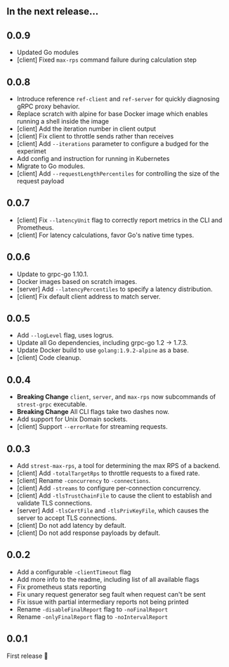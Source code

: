 ## In the next release...

## 0.0.9

* Updated Go modules
* [client] Fixed `max-rps` command failure during calculation step

## 0.0.8

* Introduce reference `ref-client` and `ref-server` for quickly diagnosing gRPC proxy behavior.
* Replace scratch with alpine for base Docker image which enables running a shell inside the image
* [client] Add the iteration number in client output
* [client] Fix client to throttle sends rather than receives
* [client] Add `--iterations` parameter to configure a budged for the experimet
* Add config and instruction for running in Kubernetes
* Migrate to Go modules.
* [client] Add `--requestLengthPercentiles` for controlling the size of the request payload

## 0.0.7

* [client] Fix `--latencyUnit` flag to correctly report metrics in the CLI and Prometheus.
* [client] For latency calculations, favor Go's native time types.

## 0.0.6

* Update to grpc-go 1.10.1.
* Docker images based on scratch images.
* [server] Add `--latencyPercentiles` to specify a latency distribution.
* [client] Fix default client address to match server.

## 0.0.5

* Add `--logLevel` flag, uses logrus.
* Update all Go dependencies, including grpc-go 1.2 -> 1.7.3.
* Update Docker build to use `golang:1.9.2-alpine` as a base.
* [client] Code cleanup.

## 0.0.4

* **Breaking Change** `client`, `server`, and `max-rps` now subcommands of `strest-grpc` executable.
* **Breaking Change** All CLI flags take two dashes now.
* Add support for Unix Domain sockets.
* [client] Support `--errorRate` for streaming requests.

## 0.0.3

* Add `strest-max-rps`, a tool for determining the max RPS of a backend.
* [client] Add `-totalTargetRps` to throttle requests to a fixed rate.
* [client] Rename `-concurrency` to `-connections`.
* [client] Add `-streams` to configure per-connection concurrency.
* [client] Add `-tlsTrustChainFile` to cause the client to establish and validate TLS connections.
* [server] Add `-tlsCertFile` and `-tlsPrivKeyFile`, which causes the server to accept TLS connections.
* [client] Do not add latency by default.
* [client] Do not add response payloads by default.

## 0.0.2

* Add a configurable `-clientTimeout` flag
* Add more info to the readme, including list of all available flags
* Fix prometheus stats reporting
* Fix unary request generator seg fault when request can't be sent
* Fix issue with partial intermediary reports not being printed
* Rename `-disableFinalReport` flag to `-noFinalReport`
* Rename `-onlyFinalReport` flag to `-noIntervalReport`

## 0.0.1

First release 🎈
